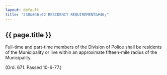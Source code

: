 ```yaml
---
layout: default 
title: "238&#46;02 RESIDENCY REQUIREMENT&#46;"
---
```


{{ page.title }}
----------------

Full-time and part-time members of the Division of Police shall be
residents of the Municipality or live within an approximate fifteen-mile
radius of the Municipality.

(Ord. 671. Passed 10-6-77.)

